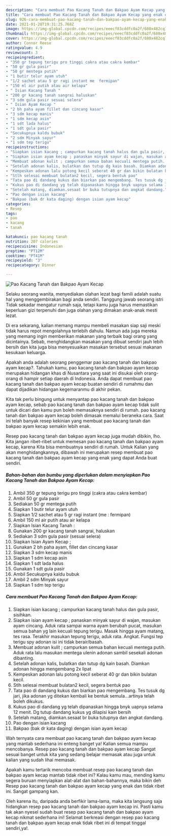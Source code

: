 ```yaml
---
description: "Cara membuat Pao Kacang Tanah dan Bakpao Ayam Kecap yang enak dan Mudah Dibuat"
title: "Cara membuat Pao Kacang Tanah dan Bakpao Ayam Kecap yang enak dan Mudah Dibuat"
slug: 926-cara-membuat-pao-kacang-tanah-dan-bakpao-ayam-kecap-yang-enak-dan-mudah-dibuat
date: 2021-01-28T19:31:25.768Z
image: https://img-global.cpcdn.com/recipes/eeecf83cddfc0a2f/680x482cq70/pao-kacang-tanah-dan-bakpao-ayam-kecap-foto-resep-utama.jpg
thumbnail: https://img-global.cpcdn.com/recipes/eeecf83cddfc0a2f/680x482cq70/pao-kacang-tanah-dan-bakpao-ayam-kecap-foto-resep-utama.jpg
cover: https://img-global.cpcdn.com/recipes/eeecf83cddfc0a2f/680x482cq70/pao-kacang-tanah-dan-bakpao-ayam-kecap-foto-resep-utama.jpg
author: Connor Reese
ratingvalue: 4.9
reviewcount: 3
recipeingredient:
- "350 gr tepung terigu pro tinggi cakra atau cakra kembar"
- "50 gr gula pasir"
- "50 gr mentega putih"
- "1 butir telur ayam utuh"
- "1/2 sachet atau 5 gr ragi instant me  fermipan"
- "150 ml air putih atau air kelapa"
- " Isian Kacang Tanah "
- "200 gr kacang tanah sangrai haluskan"
- "3 sdm gula pasir sesuai selera"
- " Isian Ayam Kecap "
- "2 bh paha ayam fillet dan cincang kasar"
- "3 sdm kecap manis"
- "1 sdm kecap asin"
- "1 sdt lada halus"
- "1 sdt gula pasir"
- "Secukupnya kaldu bubuk"
- "2 sdm Minyak sayur"
- "1 sdm tep terigu"
recipeinstructions:
- "Siapkan isian kacang ; campurkan kacang tanah halus dan gula pasir, sisihkan."
- "Siapkan isian ayam kecap ; panaskan minyak sayur di wajan, masukan ayam cincang. Aduk rata sampai warna ayam berubah pucat, masukan semua bahan yg lain kecuali tepung terigu. Masak hingga ayam matang, tes rasa. Terakhir masukan tepung terigu, aduk rata. Angkat. Fungsi tep terigu spy adonan isi ini tidak berair/basah."
- "Membuat adonan kulit ; campurkan semua bahan kecuali mentega putih. Aduk rata lalu masukan mentega ulenin adonan sambil sesekali adonan dibanting."
- "Setelah adonan kalis, bulatkan dan tutup dg kain basah. Diamkan adonan hingga mengembang 2x lipat"
- "Kempeskan adonan lalu potong kecil seberat 40 gr dan bikin bulatan kecil."
- "Stlh selesai membuat bulatan2 kecil, segera bentuk pao"
- "Tata pao di dandang kukus dan biarkan pao mengembang. Tes tusuk dg jari, jika adonan yg ditekan kembali ke bentuk semula...artinya telah boleh dikukus."
- "Kukus pao di dandang yg telah dipanaskan hingga bnyk uapnya selama 12 menit. Dg tutup dandang kukus yg dilapisi kain bersih"
- "Setelah matang, diamkan.sesaat br buka tutupnya dan angkat dandang."
- "Pao dengan isian kacang"
- "Bakpao (bak dr kata daging) dengan isian ayam kecap"
categories:
- Resep
tags:
- pao
- kacang
- tanah

katakunci: pao kacang tanah 
nutrition: 207 calories
recipecuisine: Indonesian
preptime: "PT12M"
cooktime: "PT41M"
recipeyield: "3"
recipecategory: Dinner

---
```



![Pao Kacang Tanah dan Bakpao Ayam Kecap](https://img-global.cpcdn.com/recipes/eeecf83cddfc0a2f/680x482cq70/pao-kacang-tanah-dan-bakpao-ayam-kecap-foto-resep-utama.jpg)

Selaku seorang wanita, menyediakan olahan lezat bagi famili adalah suatu hal yang menggembirakan bagi anda sendiri. Tanggung jawab seorang istri Tidak sekadar mengatur rumah saja, tetapi kamu juga harus memastikan keperluan gizi terpenuhi dan juga olahan yang dimakan anak-anak mesti lezat.

Di era  sekarang, kalian memang mampu membeli masakan siap saji meski tidak harus repot mengolahnya terlebih dahulu. Namun ada juga mereka yang memang ingin memberikan makanan yang terbaik bagi orang yang dicintainya. Sebab, menghidangkan masakan yang dibuat sendiri jauh lebih bersih dan kita juga bisa menyesuaikan masakan tersebut sesuai makanan kesukaan keluarga. 



Apakah anda adalah seorang penggemar pao kacang tanah dan bakpao ayam kecap?. Tahukah kamu, pao kacang tanah dan bakpao ayam kecap merupakan hidangan khas di Nusantara yang saat ini disukai oleh orang-orang di hampir setiap daerah di Indonesia. Anda dapat membuat pao kacang tanah dan bakpao ayam kecap buatan sendiri di rumahmu dan dapat dijadikan hidangan kegemaranmu di akhir pekan.

Kita tak perlu bingung untuk menyantap pao kacang tanah dan bakpao ayam kecap, sebab pao kacang tanah dan bakpao ayam kecap tidak sulit untuk dicari dan kamu pun boleh memasaknya sendiri di rumah. pao kacang tanah dan bakpao ayam kecap boleh dimasak memalui beraneka cara. Saat ini telah banyak resep kekinian yang membuat pao kacang tanah dan bakpao ayam kecap semakin lebih enak.

Resep pao kacang tanah dan bakpao ayam kecap juga mudah dibikin, lho. Kita jangan ribet-ribet untuk memesan pao kacang tanah dan bakpao ayam kecap, karena Kita bisa membuatnya sendiri di rumah. Untuk Kalian yang akan menghidangkannya, dibawah ini merupakan resep membuat pao kacang tanah dan bakpao ayam kecap yang enak yang dapat Anda buat sendiri.

<!--inarticleads1-->

##### Bahan-bahan dan bumbu yang diperlukan dalam menyiapkan Pao Kacang Tanah dan Bakpao Ayam Kecap:

1. Ambil 350 gr tepung terigu pro tinggi (cakra atau cakra kembar)
1. Ambil 50 gr gula pasir
1. Sediakan 50 gr mentega putih
1. Siapkan 1 butir telur ayam utuh
1. Siapkan 1/2 sachet atau 5 gr ragi instant (me : fermipan)
1. Ambil 150 ml air putih atau air kelapa
1. Siapkan  Isian Kacang Tanah :
1. Gunakan 200 gr kacang tanah sangrai, haluskan
1. Sediakan 3 sdm gula pasir (sesuai selera)
1. Siapkan  Isian Ayam Kecap ;
1. Gunakan 2 bh paha ayam, fillet dan cincang kasar
1. Siapkan 3 sdm kecap manis
1. Siapkan 1 sdm kecap asin
1. Siapkan 1 sdt lada halus
1. Gunakan 1 sdt gula pasir
1. Ambil Secukupnya kaldu bubuk
1. Ambil 2 sdm Minyak sayur
1. Siapkan 1 sdm tep terigu




<!--inarticleads2-->

##### Cara membuat Pao Kacang Tanah dan Bakpao Ayam Kecap:

1. Siapkan isian kacang ; campurkan kacang tanah halus dan gula pasir, sisihkan.
1. Siapkan isian ayam kecap ; panaskan minyak sayur di wajan, masukan ayam cincang. Aduk rata sampai warna ayam berubah pucat, masukan semua bahan yg lain kecuali tepung terigu. Masak hingga ayam matang, tes rasa. Terakhir masukan tepung terigu, aduk rata. Angkat. Fungsi tep terigu spy adonan isi ini tidak berair/basah.
1. Membuat adonan kulit ; campurkan semua bahan kecuali mentega putih. Aduk rata lalu masukan mentega ulenin adonan sambil sesekali adonan dibanting.
1. Setelah adonan kalis, bulatkan dan tutup dg kain basah. Diamkan adonan hingga mengembang 2x lipat
1. Kempeskan adonan lalu potong kecil seberat 40 gr dan bikin bulatan kecil.
1. Stlh selesai membuat bulatan2 kecil, segera bentuk pao
1. Tata pao di dandang kukus dan biarkan pao mengembang. Tes tusuk dg jari, jika adonan yg ditekan kembali ke bentuk semula...artinya telah boleh dikukus.
1. Kukus pao di dandang yg telah dipanaskan hingga bnyk uapnya selama 12 menit. Dg tutup dandang kukus yg dilapisi kain bersih
1. Setelah matang, diamkan.sesaat br buka tutupnya dan angkat dandang.
1. Pao dengan isian kacang
1. Bakpao (bak dr kata daging) dengan isian ayam kecap




Wah ternyata cara membuat pao kacang tanah dan bakpao ayam kecap yang mantab sederhana ini enteng banget ya! Kalian semua mampu mencobanya. Resep pao kacang tanah dan bakpao ayam kecap Sangat sesuai banget untuk kita yang sedang belajar memasak atau juga untuk kalian yang sudah lihai memasak.

Apakah kamu tertarik mencoba membuat resep pao kacang tanah dan bakpao ayam kecap mantab tidak ribet ini? Kalau kamu mau, mending kamu segera buruan menyiapkan alat-alat dan bahan-bahannya, maka bikin deh Resep pao kacang tanah dan bakpao ayam kecap yang enak dan tidak ribet ini. Sangat gampang kan. 

Oleh karena itu, daripada anda berfikir lama-lama, maka kita langsung saja hidangkan resep pao kacang tanah dan bakpao ayam kecap ini. Pasti kamu tak akan nyesel sudah buat resep pao kacang tanah dan bakpao ayam kecap nikmat sederhana ini! Selamat berkreasi dengan resep pao kacang tanah dan bakpao ayam kecap enak tidak ribet ini di tempat tinggal sendiri,ya!.

